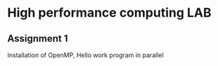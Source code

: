 # High performance computing LAB

## Assignment 1
Installation of OpenMP, Hello work program in parallel
